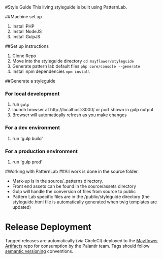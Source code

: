 #Style Guide
This living styleguide is built using PatternLab.

##Machine set up
1. Install PHP
2. Install NodeJS
3. Install GulpJS

##Set up instructions
1. Clone Repo
2. Move into the styleguide directory `cd mayflower/styleguide`
3. Generate pattern lab default files `php core/console --generate`
4. Install npm dependencies `npm install`

##Generate a styleguide
### For local development
1. run `gulp`
2. launch browser at http://localhost:3000/ or port shown in gulp output
3. Browser will automatically refresh as you make changes

### For a dev environment
1. run 'gulp build'

### For a production environment
1. run 'gulp prod'

#Working with PatternLab
##All work is done in the source folder.
* Mark-up is in the source/_patterns directory.
* Front end assets can be found in the source/assets directory
* Gulp will handle the conversion of files from source to public
* Pattern Lab specific files are in the /public/styleguide directory (the styleguide.html file is automatically generated when twig templates are updated)

# Release Deployment
Tagged releases are automatically (via CircleCI) deployed to the [Mayflower Artifacts](https://github.com/palantirnet/mayflower-artifacts) repo for consumption by the Palantir team. Tags should follow [semantic versioning](https://github.com/sindresorhus/semver-regex) conventions.
